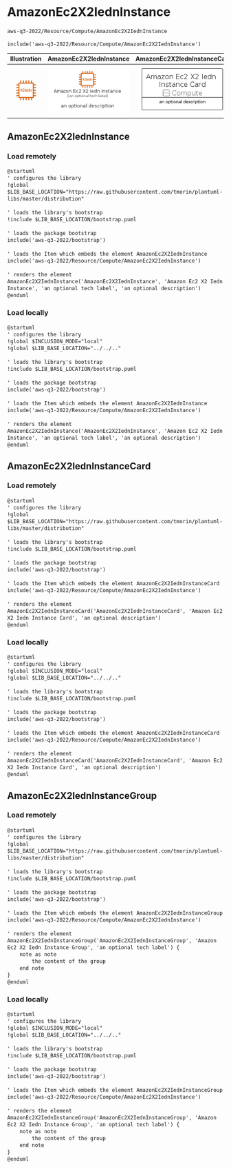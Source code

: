 # AmazonEc2X2IednInstance


```text
aws-q3-2022/Resource/Compute/AmazonEc2X2IednInstance
```

```text
include('aws-q3-2022/Resource/Compute/AmazonEc2X2IednInstance')
```



| Illustration | AmazonEc2X2IednInstance | AmazonEc2X2IednInstanceCard | AmazonEc2X2IednInstanceGroup |
| :---: | :---: | :---: | :---: |
| ![illustration for Illustration](../../../aws-q3-2022/Resource/Compute/AmazonEc2X2IednInstance.png) | ![illustration for AmazonEc2X2IednInstance](../../../aws-q3-2022/Resource/Compute/AmazonEc2X2IednInstance.Local.png) | ![illustration for AmazonEc2X2IednInstanceCard](../../../aws-q3-2022/Resource/Compute/AmazonEc2X2IednInstanceCard.Local.png) | ![illustration for AmazonEc2X2IednInstanceGroup](../../../aws-q3-2022/Resource/Compute/AmazonEc2X2IednInstanceGroup.Local.png) |




## AmazonEc2X2IednInstance

### Load remotely
```plantuml
@startuml
' configures the library
!global $LIB_BASE_LOCATION="https://raw.githubusercontent.com/tmorin/plantuml-libs/master/distribution"

' loads the library's bootstrap
!include $LIB_BASE_LOCATION/bootstrap.puml

' loads the package bootstrap
include('aws-q3-2022/bootstrap')

' loads the Item which embeds the element AmazonEc2X2IednInstance
include('aws-q3-2022/Resource/Compute/AmazonEc2X2IednInstance')

' renders the element
AmazonEc2X2IednInstance('AmazonEc2X2IednInstance', 'Amazon Ec2 X2 Iedn Instance', 'an optional tech label', 'an optional description')
@enduml
```

### Load locally
```plantuml
@startuml
' configures the library
!global $INCLUSION_MODE="local"
!global $LIB_BASE_LOCATION="../../.."

' loads the library's bootstrap
!include $LIB_BASE_LOCATION/bootstrap.puml

' loads the package bootstrap
include('aws-q3-2022/bootstrap')

' loads the Item which embeds the element AmazonEc2X2IednInstance
include('aws-q3-2022/Resource/Compute/AmazonEc2X2IednInstance')

' renders the element
AmazonEc2X2IednInstance('AmazonEc2X2IednInstance', 'Amazon Ec2 X2 Iedn Instance', 'an optional tech label', 'an optional description')
@enduml
```

## AmazonEc2X2IednInstanceCard

### Load remotely
```plantuml
@startuml
' configures the library
!global $LIB_BASE_LOCATION="https://raw.githubusercontent.com/tmorin/plantuml-libs/master/distribution"

' loads the library's bootstrap
!include $LIB_BASE_LOCATION/bootstrap.puml

' loads the package bootstrap
include('aws-q3-2022/bootstrap')

' loads the Item which embeds the element AmazonEc2X2IednInstanceCard
include('aws-q3-2022/Resource/Compute/AmazonEc2X2IednInstance')

' renders the element
AmazonEc2X2IednInstanceCard('AmazonEc2X2IednInstanceCard', 'Amazon Ec2 X2 Iedn Instance Card', 'an optional description')
@enduml
```

### Load locally
```plantuml
@startuml
' configures the library
!global $INCLUSION_MODE="local"
!global $LIB_BASE_LOCATION="../../.."

' loads the library's bootstrap
!include $LIB_BASE_LOCATION/bootstrap.puml

' loads the package bootstrap
include('aws-q3-2022/bootstrap')

' loads the Item which embeds the element AmazonEc2X2IednInstanceCard
include('aws-q3-2022/Resource/Compute/AmazonEc2X2IednInstance')

' renders the element
AmazonEc2X2IednInstanceCard('AmazonEc2X2IednInstanceCard', 'Amazon Ec2 X2 Iedn Instance Card', 'an optional description')
@enduml
```

## AmazonEc2X2IednInstanceGroup

### Load remotely
```plantuml
@startuml
' configures the library
!global $LIB_BASE_LOCATION="https://raw.githubusercontent.com/tmorin/plantuml-libs/master/distribution"

' loads the library's bootstrap
!include $LIB_BASE_LOCATION/bootstrap.puml

' loads the package bootstrap
include('aws-q3-2022/bootstrap')

' loads the Item which embeds the element AmazonEc2X2IednInstanceGroup
include('aws-q3-2022/Resource/Compute/AmazonEc2X2IednInstance')

' renders the element
AmazonEc2X2IednInstanceGroup('AmazonEc2X2IednInstanceGroup', 'Amazon Ec2 X2 Iedn Instance Group', 'an optional tech label') {
    note as note
        the content of the group
    end note
}
@enduml
```

### Load locally
```plantuml
@startuml
' configures the library
!global $INCLUSION_MODE="local"
!global $LIB_BASE_LOCATION="../../.."

' loads the library's bootstrap
!include $LIB_BASE_LOCATION/bootstrap.puml

' loads the package bootstrap
include('aws-q3-2022/bootstrap')

' loads the Item which embeds the element AmazonEc2X2IednInstanceGroup
include('aws-q3-2022/Resource/Compute/AmazonEc2X2IednInstance')

' renders the element
AmazonEc2X2IednInstanceGroup('AmazonEc2X2IednInstanceGroup', 'Amazon Ec2 X2 Iedn Instance Group', 'an optional tech label') {
    note as note
        the content of the group
    end note
}
@enduml
```

